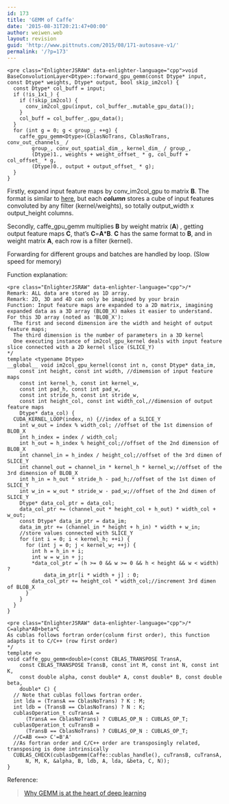 ```yaml
---
id: 173
title: 'GEMM of Caffe'
date: '2015-08-31T20:21:47+00:00'
author: weiwen.web
layout: revision
guid: 'http://www.pittnuts.com/2015/08/171-autosave-v1/'
permalink: '/?p=173'
---
```


```
<pre class="EnlighterJSRAW" data-enlighter-language="cpp">void BaseConvolutionLayer<Dtype>::forward_gpu_gemm(const Dtype* input, const Dtype* weights, Dtype* output, bool skip_im2col) {
  const Dtype* col_buff = input;
  if (!is_1x1_) {
    if (!skip_im2col) {
      conv_im2col_gpu(input, col_buffer_.mutable_gpu_data());
    }
    col_buff = col_buffer_.gpu_data();
  }
  for (int g = 0; g < group_; ++g) {
    caffe_gpu_gemm<Dtype>(CblasNoTrans, CblasNoTrans, conv_out_channels_ /
        group_, conv_out_spatial_dim_, kernel_dim_ / group_,
        (Dtype)1., weights + weight_offset_ * g, col_buff + col_offset_ * g,
        (Dtype)0., output + output_offset_ * g);
  }
}
```

Firstly, expand input feature maps by conv\_im2col\_gpu to matrix **B**. The format is similar to [here](http://petewarden.com/2015/04/20/why-gemm-is-at-the-heart-of-deep-learning/), but each ***column*** stores a cube of input features convoluted by any filter (kernel/weights), so totally output\_width x output\_height columns.

Secondly, caffe\_gpu\_gemm multiplies **B** by weight matrix (**A**) , getting output feature maps **C**, that’s **C**=**A**\***B**. **C** has the same format to **B**, and in weight matrix **A**, each row is a filter (kernel).

Forwarding for different groups and batches are handled by loop. (Slow speed for memory)

Function explanation:

```
<pre class="EnlighterJSRAW" data-enlighter-language="cpp">/*
Remark: ALL data are stored as 1D array. 
Remark: 2D, 3D and 4D can only be imagined by your brain
Function: Input feature maps are expanded to a 2D matrix, imagining expanded data as a 3D array (BLOB_X) makes it easier to understand. 
For this 3D array (noted as 'BLOB_X'): 
  The first and second dimension are the width and height of output feature maps;
  The third dimension is the number of parameters in a 3D kernel
  One executing instance of im2col_gpu_kernel deals with input feature slice connected with a 2D kernel slice (SLICE_Y)
*/
template <typename Dtype>
__global__ void im2col_gpu_kernel(const int n, const Dtype* data_im,
    const int height, const int width, //dimemsion of input feature maps
    const int kernel_h, const int kernel_w,
    const int pad_h, const int pad_w,
    const int stride_h, const int stride_w,
    const int height_col, const int width_col,//dimension of output feature maps
    Dtype* data_col) {
  CUDA_KERNEL_LOOP(index, n) {//index of a SLICE_Y
    int w_out = index % width_col; //offset of the 1st dimension of BLOB_X
    int h_index = index / width_col;
    int h_out = h_index % height_col;//offset of the 2nd dimension of BLOB_X
    int channel_in = h_index / height_col;//offset of the 3rd dimen of SLICE_Y
    int channel_out = channel_in * kernel_h * kernel_w;//offset of the 3rd dimension of BLOB_X
    int h_in = h_out * stride_h - pad_h;//offset of the 1st dimen of SLICE_Y
    int w_in = w_out * stride_w - pad_w;//offset of the 2nd dimen of SLICE_Y
    Dtype* data_col_ptr = data_col;
    data_col_ptr += (channel_out * height_col + h_out) * width_col + w_out;
    const Dtype* data_im_ptr = data_im;
    data_im_ptr += (channel_in * height + h_in) * width + w_in;
    //store values connected with SLICE_Y
    for (int i = 0; i < kernel_h; ++i) {
      for (int j = 0; j < kernel_w; ++j) {
        int h = h_in + i;
        int w = w_in + j;
        *data_col_ptr = (h >= 0 && w >= 0 && h < height && w < width) ?
            data_im_ptr[i * width + j] : 0;
        data_col_ptr += height_col * width_col;//increment 3rd dimen of BLOB_X
      }
    }
  }
}
```

```
<pre class="EnlighterJSRAW" data-enlighter-language="cpp">/*
C=alpha*AB+beta*C
As cublas follows fortran order(colunm first order), this function adapts it to C/C++ (row first order) 
*/
template <>
void caffe_gpu_gemm<double>(const CBLAS_TRANSPOSE TransA,
    const CBLAS_TRANSPOSE TransB, const int M, const int N, const int K,
    const double alpha, const double* A, const double* B, const double beta,
    double* C) {
  // Note that cublas follows fortran order.
  int lda = (TransA == CblasNoTrans) ? K : M;
  int ldb = (TransB == CblasNoTrans) ? N : K;
  cublasOperation_t cuTransA =
      (TransA == CblasNoTrans) ? CUBLAS_OP_N : CUBLAS_OP_T;
  cublasOperation_t cuTransB =
      (TransB == CblasNoTrans) ? CUBLAS_OP_N : CUBLAS_OP_T;
  //C=AB <==> C'=B'A'
  //As fortran order and C/C++ order are transposingly related, transposing is done intrinsically
  CUBLAS_CHECK(cublasDgemm(Caffe::cublas_handle(), cuTransB, cuTransA,
      N, M, K, &alpha, B, ldb, A, lda, &beta, C, N));
}
```

Reference:

> [Why GEMM is at the heart of deep learning](https://petewarden.com/2015/04/20/why-gemm-is-at-the-heart-of-deep-learning/)

<iframe class="wp-embedded-content" data-secret="mVZvoRHvXF" frameborder="0" height="338" marginheight="0" marginwidth="0" sandbox="allow-scripts" scrolling="no" security="restricted" src="https://petewarden.com/2015/04/20/why-gemm-is-at-the-heart-of-deep-learning/embed/#?secret=1n1lfQ9Img#?secret=mVZvoRHvXF" style="position: absolute; clip: rect(1px, 1px, 1px, 1px);" title="“Why GEMM is at the heart of deep learning” — Pete Warden's blog" width="600"></iframe>